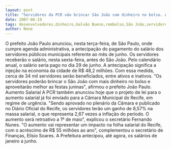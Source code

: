 ```yaml
---
layout: post
title: "Servidores da PCR vão brincar São João com dinheiro no bolso. Antecipação envolve R$ 48 milhões"
date: 2007-06-19
tags: desenvolvedores,dinheiro,Galvão Bueno,rembolso,São João,servidores públicos
author: None
---
```

O prefeito Jo&atilde;o Paulo anunciou, nesta ter&ccedil;a-feira, de S&atilde;o Paulo, onde cumpre agenda administrativa, a antecipa&ccedil;&atilde;o do pagamento do sal&aacute;rio dos servidores p&uacute;blicos municipais referente ao m&ecirc;s de junho.
Os servidores receber&atilde;o o sal&aacute;rio, nesta sexta-feira, antes do S&atilde;o Jo&atilde;o. Pelo calend&aacute;rio anual, o sal&aacute;rio seria pago no dia 29 de junho. A antecipa&ccedil;&atilde;o significa a inje&ccedil;&atilde;o na economia da cidade de R$ 48,2 milh&otilde;es. Com essa medida, cerca de 34 mil servidores ser&atilde;o beneficiados, entre ativos e inativos.
&ldquo;Os servidores poder&atilde;o brincar o S&atilde;o Jo&atilde;o com mais dinheiro no bolso e aproveitar&atilde;o melhor as festas juninas&quot;, afirmou o prefeito Jo&atilde;o Paulo.
Aumento Salarial
A PCR tamb&eacute;m anunciou hoje que o projeto de lei para o aumento salarial j&aacute; foi enviado para a C&acirc;mara Municipal do Recife, em regime de urg&ecirc;ncia.
&quot;Sendo aprovado no plen&aacute;rio da C&acirc;mara e publicado no Di&aacute;rio Oficial do Recife, os servidores ter&atilde;o um ganho de 8,57% na massa salarial, o que representa 2,67 vezes a infla&ccedil;&atilde;o do per&iacute;odo. O aumento ser&aacute; retroativo a 1&ordm; de maio&quot;, explicou o secret&aacute;rio Fernando Nunes.
&quot;O aumento vai representar um impacto na folha salarial do Recife, com o acr&eacute;scimo de R$ 55 milh&otilde;es ao ano&quot;, complementou o secret&aacute;rio de Finan&ccedil;as, El&iacute;sio Soares. A Prefeitura antecipou, at&eacute; agora, os sal&aacute;rios de janeiro a junho. 